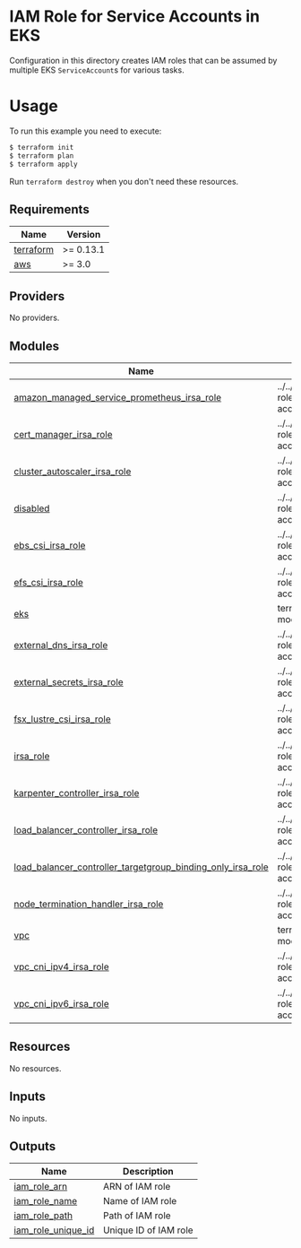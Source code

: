 # IAM Role for Service Accounts in EKS

Configuration in this directory creates IAM roles that can be assumed by multiple EKS `ServiceAccount`s for various tasks.

# Usage

To run this example you need to execute:

```bash
$ terraform init
$ terraform plan
$ terraform apply
```

Run `terraform destroy` when you don't need these resources.

<!-- BEGINNING OF PRE-COMMIT-TERRAFORM DOCS HOOK -->
## Requirements

| Name | Version |
|------|---------|
| <a name="requirement_terraform"></a> [terraform](#requirement\_terraform) | >= 0.13.1 |
| <a name="requirement_aws"></a> [aws](#requirement\_aws) | >= 3.0 |

## Providers

No providers.

## Modules

| Name | Source | Version |
|------|--------|---------|
| <a name="module_amazon_managed_service_prometheus_irsa_role"></a> [amazon\_managed\_service\_prometheus\_irsa\_role](#module\_amazon\_managed\_service\_prometheus\_irsa\_role) | ../../modules/iam-role-for-service-accounts-eks | n/a |
| <a name="module_cert_manager_irsa_role"></a> [cert\_manager\_irsa\_role](#module\_cert\_manager\_irsa\_role) | ../../modules/iam-role-for-service-accounts-eks | n/a |
| <a name="module_cluster_autoscaler_irsa_role"></a> [cluster\_autoscaler\_irsa\_role](#module\_cluster\_autoscaler\_irsa\_role) | ../../modules/iam-role-for-service-accounts-eks | n/a |
| <a name="module_disabled"></a> [disabled](#module\_disabled) | ../../modules/iam-role-for-service-accounts-eks | n/a |
| <a name="module_ebs_csi_irsa_role"></a> [ebs\_csi\_irsa\_role](#module\_ebs\_csi\_irsa\_role) | ../../modules/iam-role-for-service-accounts-eks | n/a |
| <a name="module_efs_csi_irsa_role"></a> [efs\_csi\_irsa\_role](#module\_efs\_csi\_irsa\_role) | ../../modules/iam-role-for-service-accounts-eks | n/a |
| <a name="module_eks"></a> [eks](#module\_eks) | terraform-aws-modules/eks/aws | ~> 18.6 |
| <a name="module_external_dns_irsa_role"></a> [external\_dns\_irsa\_role](#module\_external\_dns\_irsa\_role) | ../../modules/iam-role-for-service-accounts-eks | n/a |
| <a name="module_external_secrets_irsa_role"></a> [external\_secrets\_irsa\_role](#module\_external\_secrets\_irsa\_role) | ../../modules/iam-role-for-service-accounts-eks | n/a |
| <a name="module_fsx_lustre_csi_irsa_role"></a> [fsx\_lustre\_csi\_irsa\_role](#module\_fsx\_lustre\_csi\_irsa\_role) | ../../modules/iam-role-for-service-accounts-eks | n/a |
| <a name="module_irsa_role"></a> [irsa\_role](#module\_irsa\_role) | ../../modules/iam-role-for-service-accounts-eks | n/a |
| <a name="module_karpenter_controller_irsa_role"></a> [karpenter\_controller\_irsa\_role](#module\_karpenter\_controller\_irsa\_role) | ../../modules/iam-role-for-service-accounts-eks | n/a |
| <a name="module_load_balancer_controller_irsa_role"></a> [load\_balancer\_controller\_irsa\_role](#module\_load\_balancer\_controller\_irsa\_role) | ../../modules/iam-role-for-service-accounts-eks | n/a |
| <a name="module_load_balancer_controller_targetgroup_binding_only_irsa_role"></a> [load\_balancer\_controller\_targetgroup\_binding\_only\_irsa\_role](#module\_load\_balancer\_controller\_targetgroup\_binding\_only\_irsa\_role) | ../../modules/iam-role-for-service-accounts-eks | n/a |
| <a name="module_node_termination_handler_irsa_role"></a> [node\_termination\_handler\_irsa\_role](#module\_node\_termination\_handler\_irsa\_role) | ../../modules/iam-role-for-service-accounts-eks | n/a |
| <a name="module_vpc"></a> [vpc](#module\_vpc) | terraform-aws-modules/vpc/aws | ~> 3.0 |
| <a name="module_vpc_cni_ipv4_irsa_role"></a> [vpc\_cni\_ipv4\_irsa\_role](#module\_vpc\_cni\_ipv4\_irsa\_role) | ../../modules/iam-role-for-service-accounts-eks | n/a |
| <a name="module_vpc_cni_ipv6_irsa_role"></a> [vpc\_cni\_ipv6\_irsa\_role](#module\_vpc\_cni\_ipv6\_irsa\_role) | ../../modules/iam-role-for-service-accounts-eks | n/a |

## Resources

No resources.

## Inputs

No inputs.

## Outputs

| Name | Description |
|------|-------------|
| <a name="output_iam_role_arn"></a> [iam\_role\_arn](#output\_iam\_role\_arn) | ARN of IAM role |
| <a name="output_iam_role_name"></a> [iam\_role\_name](#output\_iam\_role\_name) | Name of IAM role |
| <a name="output_iam_role_path"></a> [iam\_role\_path](#output\_iam\_role\_path) | Path of IAM role |
| <a name="output_iam_role_unique_id"></a> [iam\_role\_unique\_id](#output\_iam\_role\_unique\_id) | Unique ID of IAM role |
<!-- END OF PRE-COMMIT-TERRAFORM DOCS HOOK -->
